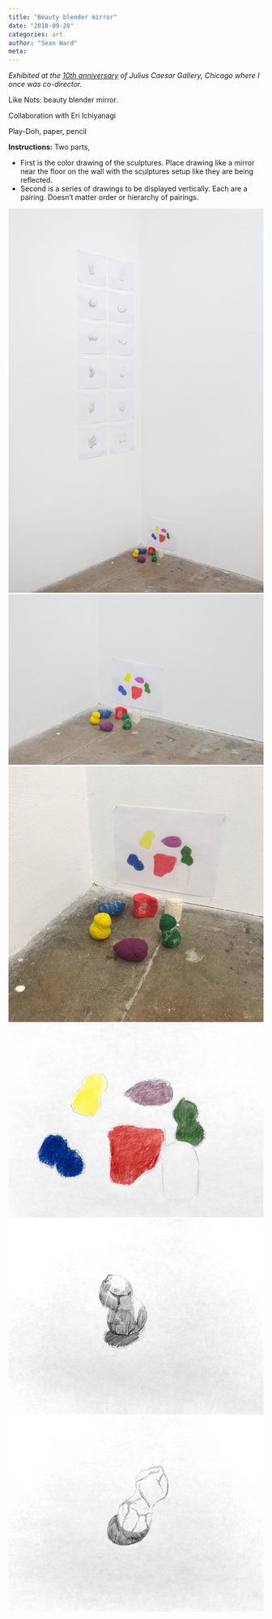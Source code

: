 ```yaml
---
title: "Beauty blender mirror"
date: "2018-09-28"
categories: art
author: "Sean Ward"
meta:
---
```


*Exhibited at the [10th anniversary](http://www.juliuscaesarchicago.net/anniversaryshow) of Julius Caesar Gallery, Chicago where I once was co-director.*

Like Nots: beauty blender mirror.

Collaboration with Eri Ichiyanagi 

Play-Doh, paper, pencil

**Instructions:**
Two parts,
- First is the color drawing of the sculptures. Place drawing like a mirror near the floor on the wall with the sculptures setup like they are being reflected.
- Second is a series of drawings to be displayed vertically. Each are a pairing. Doesn’t matter order or hierarchy of pairings.

![](/images/18-likenote-beautyblender-1.JPG)
![](/images/18-likenote-beautyblender-2.JPG)
![](/images/18-likenote-beautyblender-2-1.JPG)
![](/images/18-likenote-beautyblender-3.jpeg)
![](/images/18-likenote-beautyblender-4.jpeg)
![](/images/18-likenote-beautyblender-5.jpeg)
